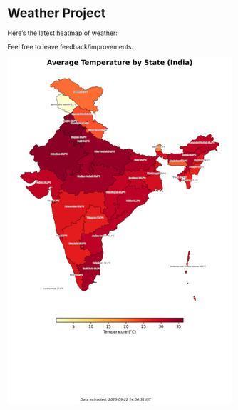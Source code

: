 # Weather Project

Here’s the latest heatmap of weather:

Feel free to leave feedback/improvements.

![India Heatmap](docs/assets/india_heatmap.png?v=D10929)
